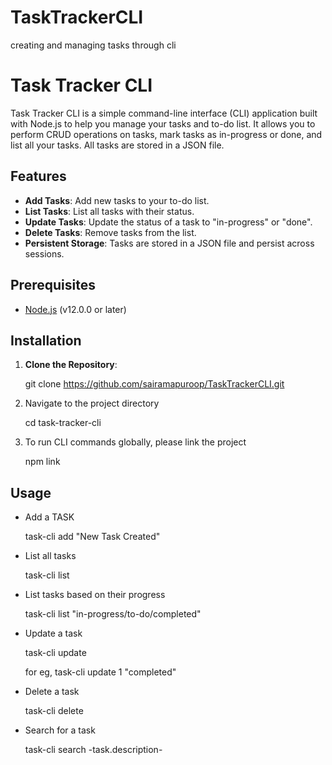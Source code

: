 # TaskTrackerCLI
creating and managing tasks through cli

# Task Tracker CLI

Task Tracker CLI is a simple command-line interface (CLI) application built with Node.js to help you manage your tasks and to-do list. It allows you to perform CRUD operations on tasks, mark tasks as in-progress or done, and list all your tasks. All tasks are stored in a JSON file.

## Features

- **Add Tasks**: Add new tasks to your to-do list.
- **List Tasks**: List all tasks with their status.
- **Update Tasks**: Update the status of a task to "in-progress" or "done".
- **Delete Tasks**: Remove tasks from the list.
- **Persistent Storage**: Tasks are stored in a JSON file and persist across sessions.

## Prerequisites

- [Node.js](https://nodejs.org/) (v12.0.0 or later)

## Installation

1. **Clone the Repository**:

   git clone https://github.com/sairamapuroop/TaskTrackerCLI.git

2. Navigate to the project directory

   cd task-tracker-cli 

3. To run CLI commands globally, please link the project

   npm link

## Usage 

- Add a TASK

  task-cli add "New Task Created"

- List all tasks

  task-cli list

- List tasks based on their progress

  task-cli list "in-progress/to-do/completed"

- Update a task 

  task-cli update <task-id> <task-status> 

  for eg, 
  task-cli update 1 "completed"

- Delete a task

  task-cli delete <task-id>


- Search for a task

  task-cli search  -task.description-


